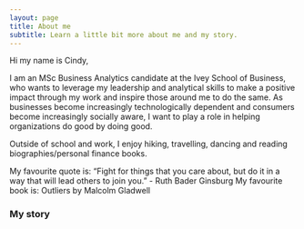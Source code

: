 ```yaml
---
layout: page
title: About me
subtitle: Learn a little bit more about me and my story.
---
```


Hi my name is Cindy, 

I am an MSc Business Analytics candidate at the Ivey School of Business, who wants to leverage my leadership and analytical skills to make a positive impact through my work and inspire those around me to do the same. As businesses become increasingly technologically dependent and consumers become increasingly socially aware, I want to play a role in helping organizations do good by doing good.

Outside of school and work, I enjoy hiking, travelling, dancing and reading biographies/personal finance books. 

My favourite quote is: “Fight for things that you care about, but do it in a way that will lead others to join you.” - Ruth Bader Ginsburg
My favourite book is: Outliers by Malcolm Gladwell

### My story


